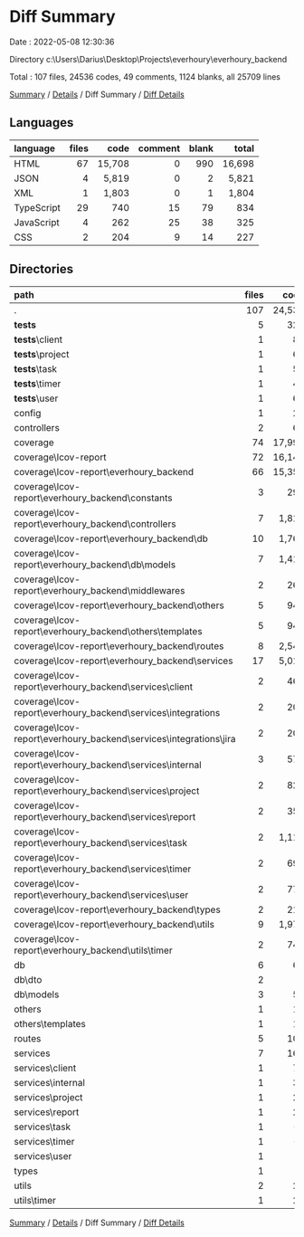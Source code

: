 # Diff Summary

Date : 2022-05-08 12:30:36

Directory c:\Users\Darius\Desktop\Projects\everhoury\everhoury_backend

Total : 107 files,  24536 codes, 49 comments, 1124 blanks, all 25709 lines

[Summary](results.md) / [Details](details.md) / Diff Summary / [Diff Details](diff-details.md)

## Languages
| language | files | code | comment | blank | total |
| :--- | ---: | ---: | ---: | ---: | ---: |
| HTML | 67 | 15,708 | 0 | 990 | 16,698 |
| JSON | 4 | 5,819 | 0 | 2 | 5,821 |
| XML | 1 | 1,803 | 0 | 1 | 1,804 |
| TypeScript | 29 | 740 | 15 | 79 | 834 |
| JavaScript | 4 | 262 | 25 | 38 | 325 |
| CSS | 2 | 204 | 9 | 14 | 227 |

## Directories
| path | files | code | comment | blank | total |
| :--- | ---: | ---: | ---: | ---: | ---: |
| . | 107 | 24,536 | 49 | 1,124 | 25,709 |
| __tests__ | 5 | 322 | 6 | 17 | 345 |
| __tests__\client | 1 | 86 | 2 | 4 | 92 |
| __tests__\project | 1 | 68 | 0 | 3 | 71 |
| __tests__\task | 1 | 59 | 2 | 3 | 64 |
| __tests__\timer | 1 | 44 | 2 | 2 | 48 |
| __tests__\user | 1 | 65 | 0 | 5 | 70 |
| config | 1 | 23 | 0 | 1 | 24 |
| controllers | 2 | 67 | 1 | 12 | 80 |
| coverage | 74 | 17,995 | 34 | 1,037 | 19,066 |
| coverage\lcov-report | 72 | 16,144 | 34 | 1,035 | 17,213 |
| coverage\lcov-report\everhoury_backend | 66 | 15,354 | 0 | 958 | 16,312 |
| coverage\lcov-report\everhoury_backend\constants | 3 | 291 | 0 | 43 | 334 |
| coverage\lcov-report\everhoury_backend\controllers | 7 | 1,813 | 0 | 103 | 1,916 |
| coverage\lcov-report\everhoury_backend\db | 10 | 1,762 | 0 | 146 | 1,908 |
| coverage\lcov-report\everhoury_backend\db\models | 7 | 1,411 | 0 | 103 | 1,514 |
| coverage\lcov-report\everhoury_backend\middlewares | 2 | 266 | 0 | 28 | 294 |
| coverage\lcov-report\everhoury_backend\others | 5 | 947 | 0 | 79 | 1,026 |
| coverage\lcov-report\everhoury_backend\others\templates | 5 | 947 | 0 | 79 | 1,026 |
| coverage\lcov-report\everhoury_backend\routes | 8 | 2,546 | 0 | 118 | 2,664 |
| coverage\lcov-report\everhoury_backend\services | 17 | 5,015 | 0 | 239 | 5,254 |
| coverage\lcov-report\everhoury_backend\services\client | 2 | 464 | 0 | 28 | 492 |
| coverage\lcov-report\everhoury_backend\services\integrations | 2 | 209 | 0 | 28 | 237 |
| coverage\lcov-report\everhoury_backend\services\integrations\jira | 2 | 209 | 0 | 28 | 237 |
| coverage\lcov-report\everhoury_backend\services\internal | 3 | 576 | 0 | 43 | 619 |
| coverage\lcov-report\everhoury_backend\services\project | 2 | 824 | 0 | 28 | 852 |
| coverage\lcov-report\everhoury_backend\services\report | 2 | 353 | 0 | 28 | 381 |
| coverage\lcov-report\everhoury_backend\services\task | 2 | 1,115 | 0 | 28 | 1,143 |
| coverage\lcov-report\everhoury_backend\services\timer | 2 | 698 | 0 | 28 | 726 |
| coverage\lcov-report\everhoury_backend\services\user | 2 | 776 | 0 | 28 | 804 |
| coverage\lcov-report\everhoury_backend\types | 2 | 212 | 0 | 28 | 240 |
| coverage\lcov-report\everhoury_backend\utils | 9 | 1,974 | 0 | 131 | 2,105 |
| coverage\lcov-report\everhoury_backend\utils\timer | 2 | 746 | 0 | 28 | 774 |
| db | 6 | 66 | 0 | 15 | 81 |
| db\dto | 2 | 4 | 0 | 0 | 4 |
| db\models | 3 | 54 | 0 | 15 | 69 |
| others | 1 | 19 | 0 | -2 | 17 |
| others\templates | 1 | 19 | 0 | -2 | 17 |
| routes | 5 | 107 | 0 | 12 | 119 |
| services | 7 | 161 | 6 | 28 | 195 |
| services\client | 1 | 79 | 0 | 19 | 98 |
| services\internal | 1 | 31 | 4 | 3 | 38 |
| services\project | 1 | 28 | 1 | 4 | 33 |
| services\report | 1 | 24 | 1 | 2 | 27 |
| services\task | 1 | -1 | 0 | 0 | -1 |
| services\timer | 1 | -1 | 0 | 0 | -1 |
| services\user | 1 | 1 | 0 | 0 | 1 |
| types | 1 | 6 | 0 | 0 | 6 |
| utils | 2 | 21 | 1 | 3 | 25 |
| utils\timer | 1 | 20 | 1 | 3 | 24 |

[Summary](results.md) / [Details](details.md) / Diff Summary / [Diff Details](diff-details.md)